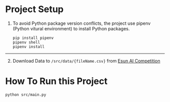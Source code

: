 # Project Setup
1. To avoid Python package version conflicts, the project use pipenv (Python vitural environment) to install Python packages.

    ```
    pip install pipenv
    pipenv shell
    pipenv install
    ```

---

2. Download Data to `/src/data/{fileName.csv}` from [Esun AI Competition](https://tbrain.trendmicro.com.tw/Competitions/Details/18)


# How To Run this Project
```
python src/main.py
```